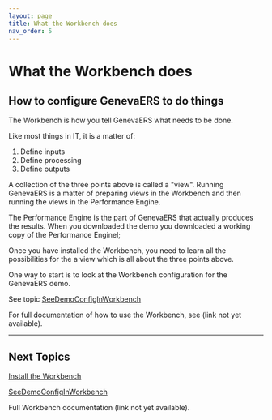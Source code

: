 ```yaml
---
layout: page
title: What the Workbench does
nav_order: 5
---
```

# What the Workbench does

## How to configure GenevaERS to do things

The Workbench is how you tell GenevaERS what needs to be done.

Like most things in IT, it is a matter of:
1.  Define inputs
2.  Define processing
3.  Define outputs

A collection of the three points above is called a "view".  Running GenevaERS is a matter of preparing views in the Workbench and then running the views in the Performance Engine. 

The Performance Engine is the part of GenevaERS that actually produces the results.  When you downloaded the demo you downloaded a working copy of the Performance Enginel;

Once you have installed the Workbench, you need to learn all the possibilities for the a view which is all about the three points above.

One way to start is to look at the Workbench configuration for the GenevaERS demo.

See topic [SeeDemoConfigInWorkbench](DemoWBConfig.md)

For full documentation of how to use the Workbench, see (link not yet available). 


-----

## Next Topics

[Install the Workbench](InstallWorkbench.md)

[SeeDemoConfigInWorkbench](DemoWBConfig.md)

Full Workbench documentation (link not yet available).
